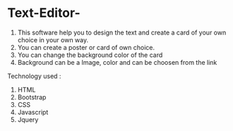 # Text-Editor-
1) This software help you to design the text and create a card of your own choice in your own way.
2) You can create a poster or card of own choice.
3) You can change the background color of the card
4) Background can be a Image, color and can be choosen from the link

Technology used :
1) HTML
2) Bootstrap 
3) CSS
4) Javascript
5) Jquery
